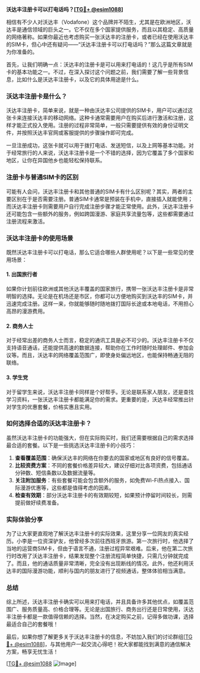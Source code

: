 **沃达丰注册卡可以打电话吗？[[TG💪+ @esim1088](https://t.me/s/esim1088)]**

相信有不少人对沃达丰（Vodafone）这个品牌并不陌生，尤其是在欧洲地区，沃达丰是通信领域的巨头之一。它不仅在多个国家提供服务，而且以其稳定、高质量的网络著称。如果你最近也考虑购买一张沃达丰的注册卡，或者已经在使用沃达丰的SIM卡，但心中还有疑问——“沃达丰注册卡可以打电话吗？”那么这篇文章就是为你准备的。

首先，让我们明确一点：沃达丰的注册卡是可以用来打电话的！这几乎是所有SIM卡的基本功能之一。不过，在深入探讨这个问题之前，我们需要了解一些背景信息，比如什么是沃达丰注册卡，以及它的具体用途是什么。

### 沃达丰注册卡是什么？

沃达丰注册卡，简单来说，就是一种由沃达丰公司提供的SIM卡，用户可以通过这张卡来连接沃达丰的移动网络。这种卡通常需要用户在购买后进行激活和注册，这样才能正式投入使用。注册的过程非常简单，一般只需要提供有效的身份证明文件，并按照沃达丰官网或客服提供的步骤操作即可完成。

一旦注册成功，这张卡就可以用于拨打电话、发送短信，以及上网等基本功能。对于经常旅行的人来说，沃达丰注册卡是一个不错的选择，因为它覆盖了多个国家和地区，让你在异国他乡也能轻松保持联系。

### 注册卡与普通SIM卡的区别

可能有人会问，沃达丰注册卡和其他普通的SIM卡有什么区别呢？其实，两者的主要区别在于是否需要注册。普通SIM卡通常是预装在手机中，直接插入就能使用；而沃达丰注册卡则需要用户自行完成注册步骤才能正常使用。此外，沃达丰注册卡还可能包含一些额外的服务，例如跨国漫游、家庭共享流量包等，这些都需要通过注册流程来激活。

### 沃达丰注册卡的使用场景

既然沃达丰注册卡可以打电话，那么它适合哪些人群使用呢？以下是一些常见的使用场景：

#### 1. **出国旅行者**
如果你计划前往欧洲或其他沃达丰覆盖的国家旅行，携带一张沃达丰注册卡是非常明智的选择。无论是在机场还是市区，你都可以方便地购买到沃达丰的SIM卡，并迅速完成注册。这样一来，你就能够随时随地拨打国际长途或本地电话，不用担心高昂的漫游费用。

#### 2. **商务人士**
对于经常出差的商务人士而言，稳定的通讯工具是必不可少的。沃达丰注册卡不仅支持语音通话，还能提供高速的数据连接，帮助你在工作时随时处理邮件、参加会议等。而且，沃达丰的网络覆盖范围广，即使身处偏远地区，也能保持畅通无阻的联络。

#### 3. **学生党**
对于留学生来说，沃达丰注册卡同样是个好帮手。无论是联系家人朋友，还是查找学习资料，一张沃达丰注册卡都能满足你的需求。更重要的是，沃达丰经常推出针对学生的优惠套餐，价格实惠且实用。

### 如何选择合适的沃达丰注册卡？

虽然沃达丰注册卡的功能强大，但在实际购买时，我们还需要根据自己的需求选择最合适的套餐。以下是一些挑选沃达丰注册卡的小技巧：

1. **查看覆盖范围**：确保沃达丰的网络在你要去的国家或地区有良好的信号覆盖。
2. **比较资费方案**：不同的套餐价格差异较大，建议仔细对比各项资费，包括通话分钟数、短信条数以及数据流量等。
3. **关注附加服务**：有些套餐可能会包含额外的服务，如免费Wi-Fi热点接入、国际漫游优惠等，这些都是值得考虑的因素。
4. **检查有效期**：部分沃达丰注册卡的有效期较短，如果预计停留时间较长，则需提前做好续费准备。

### 实际体验分享

为了让大家更直观地了解沃达丰注册卡的实际效果，这里分享一位网友的真实经历。小李是一位资深驴友，他曾经多次前往西班牙旅游。第一次旅行时，他选择了当地的运营商SIM卡，但由于语言不通，注册过程异常艰难。后来，他在第二次旅行时改用了沃达丰注册卡，结果发现整个注册流程简单快捷，只需几分钟就完成了。而且，他的通话质量非常清晰，完全没有出现断线的情况。此外，他还利用沃达丰的国际漫游功能，顺利与国内的朋友进行了视频通话，整体体验相当满意。

### 总结

综上所述，沃达丰注册卡确实可以用来打电话，并且具备许多其他优点，如覆盖范围广、服务质量高、价格合理等。无论是出国旅行、商务出行还是日常使用，沃达丰注册卡都是一款值得信赖的选择。当然，在决定购买之前，记得多做功课，选择最适合自己的套餐哦！

最后，如果你想了解更多关于沃达丰注册卡的信息，不妨加入我们的讨论群组[[TG💪+ @esim1088](https://t.me/s/esim1088)]，与其他用户一起交流心得吧！祝大家都能找到满意的通信解决方案，畅享无忧生活！

[[TG💪+ @esim1088](https://t.me/s/esim1088) ![Image](https://i.postimg.cc/4NQfJmqS/Snipaste-2025-05-13-00-14-12.png)]